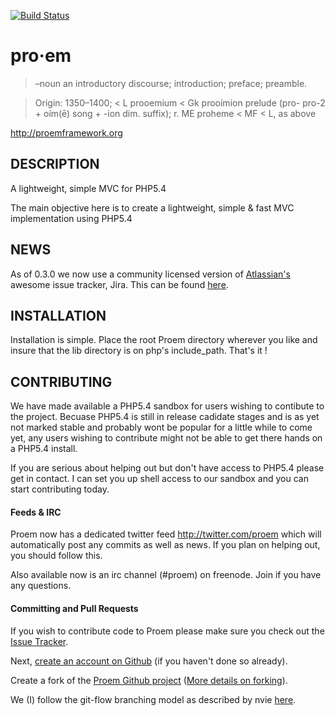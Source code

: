 [![Build Status](https://secure.travis-ci.org/proem/proem.png)](http://travis-ci.org/proem/proem)
# pro·em

> –noun
> an introductory discourse; introduction; preface; preamble.

> Origin:
> 1350–1400; < L prooemium < Gk prooímion prelude (pro- pro-2 + oím(ē) song + -ion dim. suffix);
> r. ME proheme < MF < L, as above

http://proemframework.org

## DESCRIPTION

A lightweight, simple MVC for PHP5.4

The main objective here is to create a lightweight, simple & fast MVC implementation using PHP5.4

## NEWS
As of 0.3.0 we now use a community licensed version of [Atlassian's](http://www.atlassian.com) awesome issue tracker, Jira. This can be found [here](https://proemframework.atlassian.net).

## INSTALLATION

Installation is simple. Place the root Proem directory wherever you like and insure that the
lib directory is on php's include_path. That's it !

## CONTRIBUTING
We have made available a PHP5.4 sandbox for users wishing to contibute to the project. Becuase PHP5.4 is still in release cadidate stages and is as yet not marked stable and probably wont be popular for a little while to come yet, any users wishing to contribute might not be able to get there hands on a PHP5.4 install.

If you are serious about helping out but don't have access to PHP5.4 please get in contact. I can set you up shell access to our sandbox and you can start contributing today.

#### Feeds & IRC
Proem now has a dedicated twitter feed http://twitter.com/proem which will automatically post any commits as well as news. If you plan on helping out, you should follow this.

Also available now is an irc channel (#proem) on freenode. Join if you have any questions.

#### Committing and Pull Requests

If you wish to contribute code to Proem please make sure you check out the [Issue Tracker](https://proemframework.atlassian.net).

Next, [create an account on Github](https://github.com/signup/free) (if you haven't done so already).

Create a fork of the [Proem Github project](http://github.com/proem/proem) ([More details on forking](http://help.github.com/forking/)).

We (I) follow the git-flow branching model as described by nvie [here](http://nvie.com/posts/a-successful-git-branching-model).
